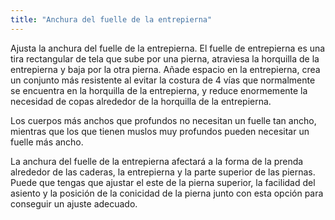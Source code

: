 ```yaml
---
title: "Anchura del fuelle de la entrepierna"
---
```


Ajusta la anchura del fuelle de la entrepierna. El fuelle de entrepierna es una tira rectangular de tela que sube por una pierna, atraviesa la horquilla de la entrepierna y baja por la otra pierna. Añade espacio en la entrepierna, crea un conjunto más resistente al evitar la costura de 4 vías que normalmente se encuentra en la horquilla de la entrepierna, y reduce enormemente la necesidad de copas alrededor de la horquilla de la entrepierna.

Los cuerpos más anchos que profundos no necesitan un fuelle tan ancho, mientras que los que tienen muslos muy profundos pueden necesitar un fuelle más ancho.

La anchura del fuelle de la entrepierna afectará a la forma de la prenda alrededor de las caderas, la entrepierna y la parte superior de las piernas. Puede que tengas que ajustar el este de la pierna superior, la facilidad del asiento y la posición de la conicidad de la pierna junto con esta opción para conseguir un ajuste adecuado.
